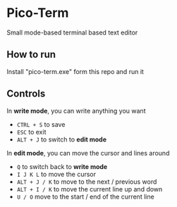 # Pico-Term
Small mode-based terminal based text editor

## How to run

Install "pico-term.exe" form this repo and run it

## Controls

In **write mode**, you can write anything you want
- `CTRL + S` to save
- `ESC` to exit
- `ALT + J` to switch to **edit mode**

In **edit mode**, you can move the cursor and lines around
- `Q` to switch back to **write mode**
- `I J K L` to move the cursor
- `ALT + J / K` to move to the next / previous word
- `ALT + I / K` to move the current line up and down
- `U / O` move to the start / end of the current line 
